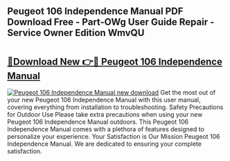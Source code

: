 ## Peugeot 106 Independence Manual PDF Download Free - Part-OWg User Guide Repair - Service Owner Edition WmvQU

# <h2><a href="http://bc52522.oget.top/?id=Peugeot+106+Independence+Manual">🔗Download New 👉🔴 Peugeot 106 Independence Manual</a></h2>

[![Peugeot 106 Independence Manual new download](https://i.imgur.com/5g1atiW.png)](http://bc52522.oget.top/?id=Peugeot+106+Independence+Manual)
Get the most out of your new Peugeot 106 Independence Manual with this user manual, covering everything from installation to troubleshooting. Safety Precautions for Outdoor Use Please take extra precautions when using your new Peugeot 106 Independence Manual outdoors. This Peugeot 106 Independence Manual comes with a plethora of features designed to personalize your experience. Your Satisfaction is Our Mission Peugeot 106 Independence Manual. We are dedicated to ensuring your complete satisfaction.
